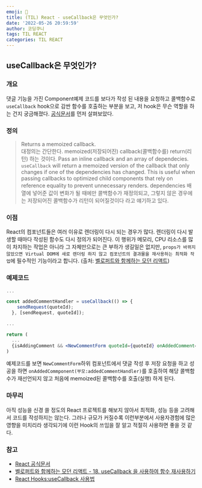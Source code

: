```yaml
---
emoji: 🥎
title: (TIL) React - useCallback은 무엇인가?
date: '2022-05-26 20:59:59'
author: 코딩쿠니
tags: TIL REACT
categories: TIL REACT
---
```


## useCallback은 무엇인가?
### 개요
댓글 기능을 가진 Component예제 코드를 보다가 작성 된 내용을 요청하고 콜백함수로 `useCallback` hook으로 감싼 함수를 호출하는 부분을 보고, 저 hook은 무슨 역할을 하는 건지 궁금해졌다. [공식문서](https://reactjs.org/docs/hooks-reference.html#usecallback)를 먼저 살펴보았다.

### 정의
> Returns a memoized callback.  
대정의는 간단한다. memoized(저장되어진) callback(콜백함수를) return(리턴) 하는 것이다.
> Pass an inline callback and an array of dependecies. `useCallback` will return a memoized version of the callback that only changes if one of the dependencies has changed. This is useful when passing callbacks to optimized child components that rely on reference equality to prevent unnecessary renders.
dependencies 배열에 넣어준 값이 변화가 될 때에만 콜백함수가 재정의되고, 그렇지 않은 경우에는 저장되어진 콜백함수가 리턴이 되어질것이다 라고 얘기하고 있다.

### 이점
React의 컴포넌트들은 여러 이유로 렌더링이 다시 되는 경우가 많다. 렌더링이 다시 발생할 때마다 작성된 함수도 다시 정의가 되어진다. 이 행위가 메모리, CPU 리소스를 많이 차지하는 작업은 아니라 그 자체만으로는 큰 부하가 생길일은 없지만, `props가 바뀌지 않았으면 Virtual DOM에 새로 렌더링 하지 않고 컴포넌트의 결과물을 재사용하는 최적화 작업`에 필수적인 기능이라고 합니다. (출처: [벨로퍼트와 함께하는 모던 리액트](https://react.vlpt.us/basic/18-useCallback.html))

### 예제코드
```jsx
...

const addedCommentHandler = useCallback(() => {
    sendRequest(quoteId);
  }, [sendRequest, quoteId]);

...

return (
  ...
  {isAddingComment && <NewCommentForm quoteId={quoteId} onAddedComment={addedCommentHandler} />}
)
```
예제코드를 보면 `NewCommentForm`하위 컴포넌트에서 댓글 작성 후 저장 요청을 하고 성공을 하면 `onAddedCommponent(부모:addedCommentHandler)`를 호출하여 해당 콜백함수가 재선언되지 않고 처음에 memoized된 콜백함수를 호출(실행) 하게 된다.

### 마무리
아직 성능을 신경 쓸 정도의 React 프로젝트를 해보지 않아서 최적화, 성능 등을 고려해서 코드를 작성하지는 않는다. 그러나 규모가 커질수록 이런부분에서 사용자경험에 많은 영향을 미치리라 생각되기에 이런 Hook의 쓰임을 잘 알고 적절히 사용하면 좋을 것 같다.

### 참고
* [React 공식문서](https://reactjs.org/docs/hooks-reference.html#usecallback)
* [벨로퍼트와 함께하는 모던 리액트 - 18. useCallback 을 사용하여 함수 재사용하기](https://react.vlpt.us/basic/18-useCallback.html)
* [React Hooks:useCallback 사용법](https://www.daleseo.com/react-hooks-use-callback/)
```toc
```